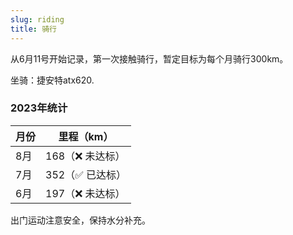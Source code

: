 ```yaml
---
slug: riding
title: 骑行
---
```


从6月11号开始记录，第一次接触骑行，暂定目标为每个月骑行300km。

坐骑：捷安特atx620.

### 2023年统计
|月份|里程（km）|
|---|---|
|8月|168（❌ 未达标）|
|7月|352（✅ 已达标）|
|6月|197（❌ 未达标）|

出门运动注意安全，保持水分补充。